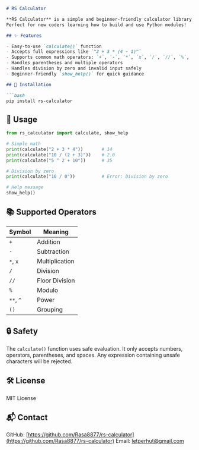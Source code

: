 ````markdown
# RS Calculator

**RS Calculator** is a simple and beginner-friendly calculator library for Python.  
Perfect for new coders learning how to build and use Python modules!

## ✨ Features

- Easy-to-use `calculate()` function
- Accepts full expressions like `"2 + 3 * (4 - 1)"`
- Supports common math operators: `+`, `-`, `*`, `x`, `/`, `//`, `%`, `**`, `^`
- Handles parentheses and multiple operators
- Handles division by zero and invalid input safely
- Beginner-friendly `show_help()` for quick guidance

## 🚀 Installation

```bash
pip install rs-calculator
````

## 🧮 Usage

```python
from rs_calculator import calculate, show_help

# Simple math
print(calculate("2 + 3 * 4"))       # 14
print(calculate("10 / (2 + 3)"))    # 2.0
print(calculate("5 ^ 2 + 10"))      # 35

# Division by zero
print(calculate("10 / 0"))          # Error: Division by zero

# Help message
show_help()
```

## 📚 Supported Operators

| Symbol    | Meaning        |
| --------- | -------------- |
| `+`       | Addition       |
| `-`       | Subtraction    |
| `*`, `x`  | Multiplication |
| `/`       | Division       |
| `//`      | Floor Division |
| `%`       | Modulo         |
| `**`, `^` | Power          |
| `()`      | Grouping       |

## 🔒 Safety

The `calculate()` function uses safe evaluation.
It only accepts numbers, operators, parentheses, and spaces.
Any expression containing unsafe characters will be rejected.

## 🛠️ License

MIT License

## 📬 Contact

GitHub: [https://github.com/Rasa8877/rs-calculator](https://github.com/Rasa8877/rs-calculator)
Email: [letperhut@gmail.com](mailto:letperhut@gmail.com)